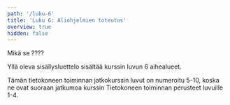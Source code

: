 ```yaml
---
path: '/luku-6'
title: 'Luku 6: Aliohjelmien toteutus'
overview: true
hidden: false
---
```


Mikä se ????


<please-login></please-login>

<pages-in-this-section></pages-in-this-section>

Yllä oleva sisällysluettelo sisältää kurssin luvun 6 aihealueet.

Tämän tietokoneen toiminnan jatkokurssin luvut on numeroitu 5-10, koska ne ovat suoraan jatkumoa kurssin Tietokoneen toiminnan perusteet luvuille 1-4.

<exercises-in-this-section></exercises-in-this-section>
